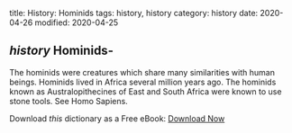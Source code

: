 title: History: Hominids
tags: history, history
category: history
date: 2020-04-26
modified: 2020-04-25

## _history_  Hominids-
The hominids were creatures which share many
  similarities with human beings.  Hominids lived in Africa several
  million years ago.  The hominids known as Australopithecines of East
  and South Africa were known to use stone tools.  See   Homo Sapiens.


Download *this* dictionary as a Free eBook: [Download Now]({static}static/CairnsHistoryDictionary.pdf)

